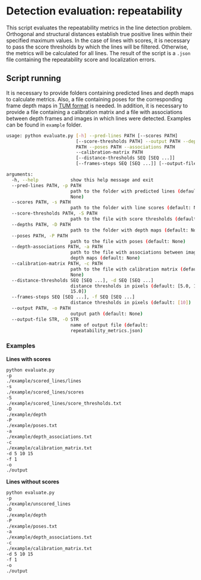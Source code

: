 # Detection evaluation: repeatability

This script evaluates the repeatability metrics in the line detection problem.
Orthogonal and structural distances establish true positive lines within their specified maximum values.
In the case of lines with scores, it is necessary to pass the score thresholds by which the lines will be filtered.
Otherwise, the metrics will be calculated for all lines.
The result of the script is a `.json` file containing the repeatability score and localization errors.

## Script running
It is necessary to provide folders containing predicted lines and depth maps to calculate metrics.
Also, a file containing poses for the corresponding frame depth maps in [TUM format](https://cvg.cit.tum.de/data/datasets/rgbd-dataset/file_formats) is needed.
In addition, it is necessary to provide a file containing a calibration matrix
and a file with associations between depth frames and images in which lines were detected.
Examples can be found in `example` folder.

```bash
usage: python evaluate.py [-h] --pred-lines PATH [--scores PATH]
                          [--score-thresholds PATH] --output PATH --depths
                          PATH --poses PATH --associations PATH
                          --calibration-matrix PATH
                          [--distance-thresholds SEQ [SEQ ...]]
                          [--frames-steps SEQ [SEQ ...]] [--output-file STR]

arguments:
  -h, --help            show this help message and exit
  --pred-lines PATH, -p PATH
                        path to the folder with predicted lines (default:
                        None)
  --scores PATH, -s PATH
                        path to the folder with line scores (default: None)
  --score-thresholds PATH, -S PATH
                        path to the file with score thresholds (default: None)
  --depths PATH, -D PATH
                        path to the folder with depth maps (default: None)
  --poses PATH, -P PATH
                        path to the file with poses (default: None)
  --depth-associations PATH, -a PATH
                        path to the file with associations between images and
                        depth maps (default: None)
  --calibration-matrix PATH, -c PATH
                        path to the file with calibration matrix (default:
                        None)
  --distance-thresholds SEQ [SEQ ...], -d SEQ [SEQ ...]
                        distance thresholds in pixels (default: [5.0, 10.0,
                        15.0])
  --frames-steps SEQ [SEQ ...], -f SEQ [SEQ ...]
                        distance thresholds in pixels (default: [10])
  --output PATH, -o PATH
                        output path (default: None)
  --output-file STR, -O STR
                        name of output file (default:
                        repeatability_metrics.json)
```

### Examples
**Lines with scores**
```bash
python evaluate.py
-p
./example/scored_lines/lines
-s
./example/scored_lines/scores
-S
./example/scored_lines/score_thresholds.txt
-D
./example/depth
-P
./example/poses.txt
-a
./example/depth_associations.txt
-c
./example/calibration_matrix.txt
-d 5 10 15
-f 1
-o
./output
```
**Lines without scores**
```bash
python evaluate.py
-p
./example/unscored_lines
-D
./example/depth
-P
./example/poses.txt
-a
./example/depth_associations.txt
-c
./example/calibration_matrix.txt
-d 5 10 15
-f 1
-o
./output
```
